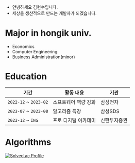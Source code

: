 - 안녕하세요 김현수입니다.   
- 세상을 생산적으로 만드는 개발자가 되겠습니다.

# Major in hongik univ.   
 - Economics   
 - Computer Engineering   
 - Business Administration(minor)

# Education
|기간|활동 내용|기관|
|-------|--------------|-----|
|`2022-12` ~ `2023-02`|소프트웨어 역량 강화|삼성전자|
|`2023-07` ~ `2023-08`|알고리즘 특강|삼성SDS|
|`2023-12` ~ `ING`|프로 디지털 아카데미|신한투자증권|

# Algorithms
[![Solved.ac Profile](http://mazassumnida.wtf/api/v2/generate_badge?boj=jkl0124)](https://solved.ac/jkl0124/)
